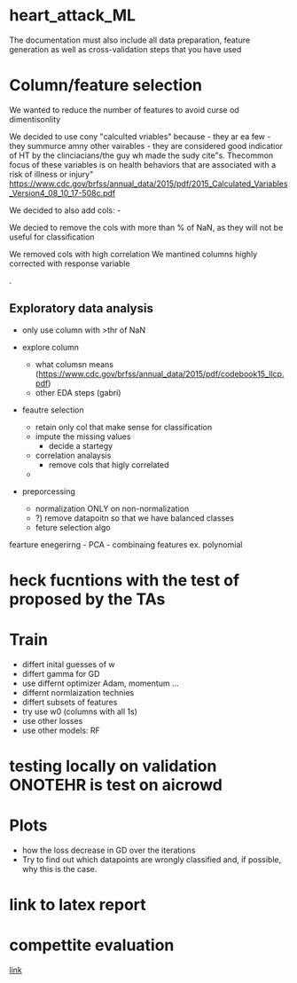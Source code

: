 # heart_attack_ML

The documentation must also include all data preparation, feature generation as well as cross-validation steps that you have used

# Column/feature selection
We wanted to reduce the number of features to avoid curse od dimentisonlity

We decided to use cony "calculted vriables" because
    - they ar ea few
    - they summurce amny other vairables
    - they are considered good indicatior of HT by the clinciacians/the guy wh made the sudy
        cite"s. Thecommon focus of these variables is on health behaviors that are associated with a risk of illness or injury" https://www.cdc.gov/brfss/annual_data/2015/pdf/2015_Calculated_Variables_Version4_08_10_17-508c.pdf

We decided to also add cols:
    -

We decied to remove the cols with more than % of NaN, as they will not be useful for classification

We removed cols with high correlation
We mantined columns highly corrected with response variable

.
## Exploratory data analysis 
- only use column with >thr of NaN
- explore column 
    - what columsn means (https://www.cdc.gov/brfss/annual_data/2015/pdf/codebook15_llcp.pdf)
    - other EDA steps (gabri)

- feautre selection
    - retain only col that make sense for classification
    - impute the missing values
        - decide a startegy
    - correlation analaysis
        - remove cols that higly correlated
    - 
- preporcessing
    - normalization ONLY on non-normalization
    - ?) remove datapoitn so that we have balanced classes
    - feture selection algo

fearture enegerirng
    - PCA
    - combinaing features ex. polynomial



# heck fucntions with the test of proposed by the TAs

# Train
- differt inital guesses of w
- differt gamma for GD
- use differnt optimizer Adam, momentum ...
- differnt normlaization technies
- differt subsets of features
- try use w0 (columns with all 1s)
- use other losses
- use other models: RF

# testing locally on validation ONOTEHR is test on aicrowd

# Plots
- how the loss decrease in GD over the iterations
- Try to find out which datapoints are wrongly classified and, if possible, why
this is the case.
# link to latex report

# compettite evaluation
[link](https://www.aicrowd.com/challenges/epfl-machine-learning-project-1)
